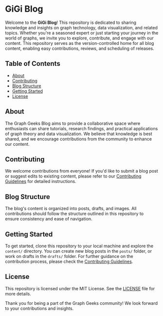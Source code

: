 # GiGi Blog

Welcome to the **GiGi Blog**! This repository is dedicated to sharing knowledge and insights on graph technology, data visualization, and related topics. Whether you're a seasoned expert or just starting your journey in the world of graphs, we invite you to explore, contribute, and engage with our content. This repository serves as the version-controlled home for all blog content, enabling easy contributions, reviews, and scheduling of releases.

## Table of Contents

- [About](#about)
- [Contributing](#contributing)
- [Blog Structure](#blog-structure)
- [Getting Started](#getting-started)
- [License](#license)

## About

The Graph Geeks Blog aims to provide a collaborative space where enthusiasts can share tutorials, research findings, and practical applications of graph theory and data visualization. We believe that knowledge is best shared, and we encourage contributions from the community to enhance our content.

## Contributing

We welcome contributions from everyone! If you'd like to submit a blog post or suggest edits to existing content, please refer to our [Contributing Guidelines](CONTRIBUTING.md) for detailed instructions.

## Blog Structure

The blog's content is organized into posts, drafts, and images. All contributions should follow the structure outlined in this repository to ensure consistency and ease of navigation.

## Getting Started

To get started, clone this repository to your local machine and explore the `content/` directory. You can create new blog posts in the `posts/` folder, or work on drafts in the `drafts/` folder. For further guidance on the contribution process, please check the [Contributing Guidelines](CONTRIBUTING.md).

## License

This repository is licensed under the MIT License. See the [LICENSE](LICENSE) file for more details.

Thank you for being a part of the Graph Geeks community! We look forward to your contributions and insights.
